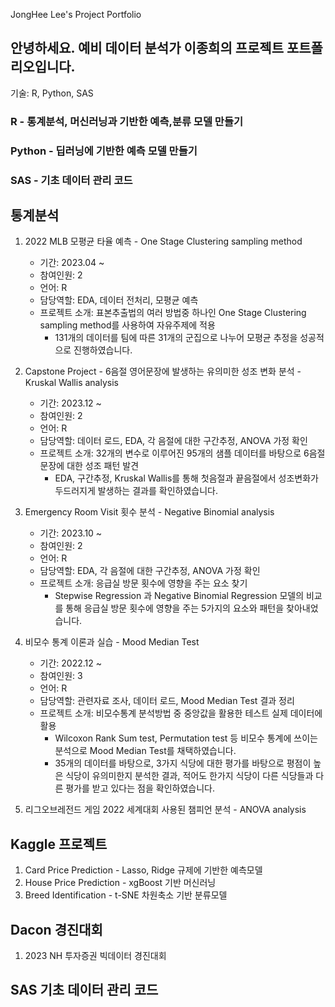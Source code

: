 JongHee Lee's Project Portfolio

## 안녕하세요. 예비 데이터 분석가 이종희의 프로젝트 포트폴리오입니다.
기술: R, Python, SAS 

### R - 통계분석, 머신러닝과 기반한 예측,분류 모델 만들기
### Python - 딥러닝에 기반한 예측 모델 만들기
### SAS - 기초 데이터 관리 코드


## 통계분석
1. 2022 MLB 모평균 타율 예측 - One Stage Clustering sampling method
     - 기간: 2023.04 ~
     - 참여인원: 2
     - 언어: R
     - 담당역할: EDA, 데이터 전처리, 모평균 예측
     - 프로젝트 소개: 표본추출법의 여러 방법중 하나인 One Stage Clustering sampling method를 사용하여 자유주제에 적용
          - 131개의 데이터를 팀에 따른 31개의 군집으로 나누어 모평균 추정을 성공적으로 진행하였습니다. 


3. Capstone Project - 6음절 영어문장에 발생하는 유의미한 성조 변화 분석 - Kruskal Wallis analysis
     - 기간: 2023.12 ~
     - 참여인원: 2
     - 언어: R
     - 담당역할: 데이터 로드, EDA, 각 음절에 대한 구간추정, ANOVA 가정 확인
     - 프로젝트 소개: 32개의 변수로 이루어진 95개의 샘플 데이터를 바탕으로 6음절 문장에 대한 성조 패턴 발견
          - EDA, 구간추정, Kruskal Wallis를 통해 첫음절과 끝음절에서 성조변화가 두드러지게 발생하는 결과를 확인하였습니다.


5. Emergency Room Visit 횟수 분석 - Negative Binomial analysis
     - 기간: 2023.10 ~
     - 참여인원: 2
     - 언어: R
     - 담당역할: EDA, 각 음절에 대한 구간추정, ANOVA 가정 확인
     - 프로젝트 소개: 응급실 방문 횟수에 영향을 주는 요소 찾기
          - Stepwise Regression 과 Negative Binomial Regression 모델의 비교를 통해 응급실 방문 횟수에 영향을 주는 5가지의 요소와 패턴을 찾아내었습니다.
            
7. 비모수 통계 이론과 실습 - Mood Median Test   
     - 기간: 2022.12 ~
     - 참여인원: 3
     - 언어: R
     - 담당역할: 관련자료 조사, 데이터 로드, Mood Median Test 결과 정리
     - 프로젝트 소개: 비모수통계 분석방법 중 중앙값을 활용한 테스트 실제 데이터에 활용 
          - Wilcoxon Rank Sum test, Permutation test 등 비모수 통계에 쓰이는 분석으로 Mood Median Test를 채택하였습니다.
          - 35개의 데이터를 바탕으로, 3가지 식당에 대한 평가를 바탕으로 평점이 높은 식당이 유의미한지 분석한 결과, 적어도 한가지 식당이 다른 식당들과 다른 평가를 받고 있다는 점을 확인하였습니다.
            
9. 리그오브레전드 게임 2022 세계대회 사용된 챔피언 분석 - ANOVA analysis
     
## Kaggle 프로젝트
1. Card Price Prediction - Lasso, Ridge 규제에 기반한 예측모델
2. House Price Prediction - xgBoost 기반 머신러닝
3. Breed Identification - t-SNE 차원축소 기반 분류모델


## Dacon 경진대회
1. 2023 NH 투자증권 빅데이터 경진대회

## SAS 기초 데이터 관리 코드


